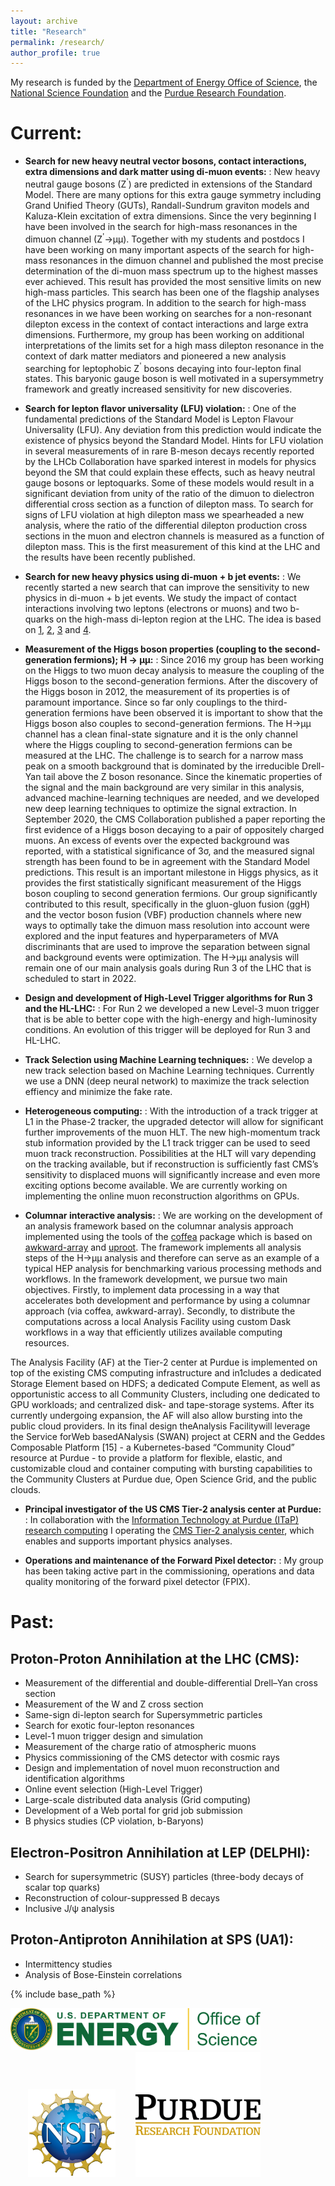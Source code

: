 ```yaml
---
layout: archive
title: "Research"
permalink: /research/
author_profile: true
---
```



My research is funded by the [Department of Energy Office of Science](https://www.energy.gov/science/office-science), the [National Science Foundation](https://nsf.gov) and the [Purdue Research Foundation](http://prf.org).


# Current:

- **Search for new heavy neutral vector bosons, contact interactions, extra dimensions and dark matter using di-muon events:**
: New heavy neutral gauge bosons (Z<sup>'</sup>) are predicted in extensions of the Standard Model. There are many options for this extra gauge symmetry including Grand Unified Theory (GUTs), Randall-Sundrum graviton models and Kaluza-Klein excitation of extra dimensions. Since the very beginning I have been involved in the search for high-mass resonances in the dimuon channel (Z<sup>'</sup>&rarr;&mu;&mu;). Together with my students and postdocs I have been working on many important aspects of the search for high-mass resonances in the dimuon channel and published the most precise determination of the di-muon mass spectrum up to the highest masses ever achieved. This result has provided the most sensitive limits on new high-mass particles.  This search has been one of the flagship analyses of the LHC physics program. In addition to the search for high-mass resonances in we have been working on searches for a non-resonant dilepton excess in the context of contact interactions and large extra dimensions.  Furthermore, my group has been working on additional interpretations of the limits set for a high mass dilepton resonance in the context of dark matter mediators and pioneered a new analysis searching for leptophobic Z<sup>'</sup> bosons decaying into four-lepton final states. This baryonic gauge boson is well motivated in a supersymmetry framework and greatly increased sensitivity for new discoveries.

- **Search for lepton flavor universality (LFU) violation:**
: One of the fundamental predictions of the Standard Model is Lepton Flavour Universality (LFU). Any deviation from this prediction would indicate the existence of physics beyond the Standard Model.
Hints for LFU violation in several measurements of in rare B-meson decays recently reported by the LHCb Collaboration have sparked interest in models for physics beyond the SM that could explain these effects, such as heavy neutral gauge bosons or leptoquarks. Some of these models would result in a significant deviation from unity of the ratio of the dimuon to dielectron differential cross section as a function of dilepton mass. To search for signs of LFU violation at high dilepton mass we spearheaded a new analysis, where the ratio of the differential dilepton production cross sections in the muon and electron channels is measured as a function of dilepton mass. This is the first measurement of this kind at the LHC and the results have been recently published.

- **Search for new heavy physics using di-muon + b jet events:**
: We recently started a new search that can improve the sensitivity to new physics in di-muon + b jet events.  We study the impact of contact interactions involving two leptons (electrons or muons) and two b-quarks on the high-mass di-lepton region at the LHC. The idea is based on [1](https://arxiv.org/abs/1805.11402), 
[2](https://arxiv.org/abs/1912.00425), 
[3](https://arxiv.org/pdf/2005.06457.pdf) and 
[4](https://arxiv.org/pdf/2106.15647.pdf).

- **Measurement of the Higgs boson properties (coupling to the second-generation fermions); H &rarr; &mu;&mu;:**
: Since 2016 my group has been working on the Higgs to two muon decay analysis to measure the coupling of the Higgs boson to the second-generation fermions. After the discovery of the Higgs boson in 2012, the measurement of its properties is of paramount importance. Since so far only couplings to the third-generation fermions have been observed it is important to show that the Higgs boson also couples to second-generation fermions. The H→μμ channel has a clean final-state signature and it is the only channel where the Higgs coupling to second-generation fermions can be measured at the LHC. The challenge is to search for a narrow mass peak on a smooth background that is dominated by the irreducible Drell-Yan tail above the Z boson resonance. Since the kinematic properties of the signal and the main background are very similar in this analysis, advanced machine-learning techniques are needed, and we developed new deep learning techniques to optimize the signal extraction. In September 2020, the CMS Collaboration published a paper reporting the first evidence of a Higgs boson decaying to a pair of oppositely charged muons. An excess of events over the expected background was reported, with a statistical significance of 3σ, and the measured signal strength has been found to be in agreement with the Standard Model predictions. This result is an important milestone in Higgs physics, as it provides the first statistically significant measurement of the Higgs boson coupling to second generation fermions. Our  group significantly contributed to this result, specifically in the gluon-gluon fusion (ggH) and the vector boson fusion (VBF) production channels where new ways to optimally take the dimuon mass resolution into account were explored and the input features and hyperparameters of MVA discriminants that are used to improve the separation between signal and background events were optimization. The H→μμ analysis will remain one of our main analysis goals during Run 3 of the LHC that is scheduled to start in 2022.

- **Design and development of High-Level Trigger algorithms for Run 3 and the HL-LHC:**
: For Run 2 we developed a new Level-3 muon trigger that is be able to better cope with the high-energy and high-luminosity conditions. An evolution of this trigger will be deployed for Run 3 and HL-LHC.

- **Track Selection using Machine Learning techniques:**
: We develop a new track selection based on Machine Learning techniques. Currently we use a DNN (deep neural network) to maximize the track selection effiency and minimize the fake rate. 

- **Heterogeneous computing:**
: With the introduction of a track trigger at L1 in the Phase-2 tracker, the upgraded detector will allow for significant further improvements of the muon HLT. The new high-momentum track stub information provided by the L1 track trigger can be used to seed muon track reconstruction. Possibilities at the HLT will vary depending on the tracking available, but if reconstruction is sufficiently fast CMS’s sensitivity to displaced muons will significantly increase and even more exciting options become available.
We are currently working on implementing the online muon reconstruction algorithms on GPUs.

- **Columnar interactive analysis:**
: We are working on the development of an analysis framework based on the columnar analysis approach implemented
using the tools of the [coffea](https://arxiv.org/abs/2008.12712) package which is based on [awkward-array](https://doi.org/10.5281/zenodo.3952674) and [uproot](https://zenodo.org/record/4193917#.YTJtvC1h2iA).
The framework implements all analysis steps of the H→μμ analysis and therefore can serve 
as an example of a typical HEP analysis for benchmarking various processing methods and
workflows.
In the framework development, we pursue two main objectives. Firstly, to implement data
processing in a way that accelerates both development and performance by using a columnar
approach (via coffea, awkward-array). Secondly, to distribute the computations across a
local Analysis Facility using custom Dask workflows in a way that efficiently utilizes available
computing resources.

The Analysis Facility (AF) at the Tier-2 center at Purdue is implemented on top of the existing CMS computing infrastructure and
in1cludes a dedicated Storage Element based on HDFS; a dedicated Compute Element, as well as
opportunistic access to all Community Clusters, including one dedicated to GPU workloads;
and centralized disk- and tape-storage systems. After its currently undergoing expansion, the
AF will also allow bursting into the public cloud providers.
In its final design theAnalysis Facilitywill leverage the Service forWeb basedANalysis (SWAN)
project at CERN and the Geddes Composable Platform [15] - a Kubernetes-based “Community Cloud” resource at Purdue - to provide a platform for flexible, elastic, and customizable cloud and container computing with bursting capabilities to the Community Clusters at Purdue
due, Open Science Grid, and the public clouds.


- **Principal investigator of the US CMS Tier-2 analysis center at Purdue:**
: In collaboration with the [Information Technology at Purdue (ITaP) research computing](https://www.rcac.purdue.edu/about) I operating the [CMS Tier-2 analysis center](http://www.physics.purdue.edu/Tier2/), which enables and supports important physics analyses.

- **Operations and maintenance of the Forward Pixel detector:**
: My group has been taking active part in the commissioning, operations and data quality monitoring of the forward pixel detector (FPIX).



# Past:
## Proton-Proton Annihilation at the LHC (CMS):
* Measurement of the differential and double-differential Drell–Yan cross section
* Measurement of the W and Z cross section
* Same-sign di-lepton search for Supersymmetric particles
* Search for exotic four-lepton resonances
* Level-1 muon trigger design and simulation
* Measurement of the charge ratio of atmospheric muons
* Physics commissioning of the CMS detector with cosmic rays
* Design and implementation of novel muon reconstruction and identification algorithms
* Online event selection (High-Level Trigger)
* Large-scale distributed data analysis (Grid computing)
* Development of a Web portal for grid job submission
* B physics studies (CP violation, b-Baryons)

## Electron-Positron Annihilation at LEP (DELPHI):
* Search for supersymmetric (SUSY) particles (three-body decays of scalar top quarks)
* Reconstruction of colour-suppressed B decays
* Inclusive J/&psi; analysis

## Proton-Antiproton Annihilation at SPS (UA1):
* Intermittency studies
* Analysis of Bose-Einstein correlations

{% include base_path %}

<img src="/images/DOE_Logo.jpg" width="400"> <img src="/images/NSF_Logo.png" width="140" style="margin-left: 2em">  <img src="/images/PRF_Logo.png" width="200" style="margin-left: 2em">
